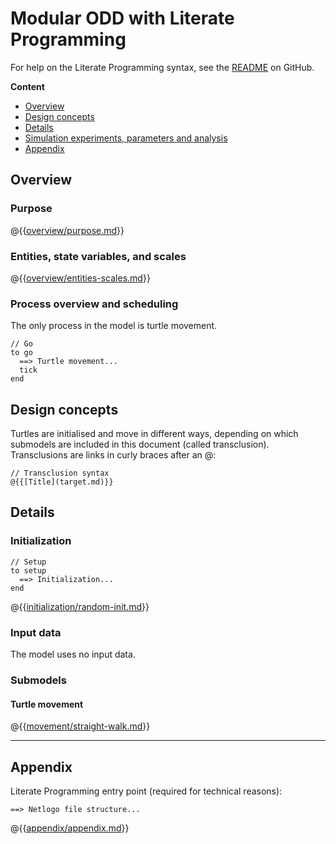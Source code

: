 # Modular ODD with Literate Programming

For help on the Literate Programming syntax, see the [README](https://github.com/mlange-42/outline/blob/master/README.md) on GitHub.

**Content**

* [Overview](#overview)
* [Design concepts](#design-concepts)
* [Details](#details)
* [Simulation experiments, parameters and analysis](#simulation-experiments-parameters-and-analysis)
* [Appendix](#appendix)

## Overview

### Purpose

@{{[overview/purpose.md](overview/purpose.md)}}

### Entities, state variables, and scales

@{{[overview/entities-scales.md](overview/entities-scales.md)}}

### Process overview and scheduling

The only process in the model is turtle movement.

```
// Go
to go
  ==> Turtle movement...
  tick
end

```

## Design concepts

Turtles are initialised and move in different ways, depending on which submodels are included in this document (called transclusion). Transclusions are links in curly braces after an @:

```
// Transclusion syntax
@{{[Title](target.md)}}
```

## Details

### Initialization

```
// Setup
to setup
  ==> Initialization...
end

```

@{{[initialization/random-init.md](initialization/random-init.md)}}

### Input data

The model uses no input data.

### Submodels

#### Turtle movement

@{{[movement/straight-walk.md](movement/straight-walk.md)}}

----

## Appendix 

Literate Programming entry point (required for technical reasons):

```
==> Netlogo file structure...
```

@{{[appendix/appendix.md](appendix/appendix.md)}}